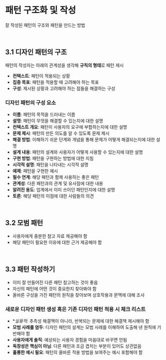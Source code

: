 # 패턴 구조화 및 작성
잘 작성된 패턴의 구조와 패턴을 만드는 방법

<br />

## 3.1 디자인 패턴의 구조
패턴의 작성자는 아래의 관계성을 생각해 **규칙의 형태**로 패턴 제시
- **컨텍스트**: 패턴이 적용되는 상황
- **집중 목표**: 패턴을 적용할 때 고려해야 하는 목표
- **구성**: 제시된 상황과 고려해야 하는 점들을 해결하는 구성

### 디자인 패턴의 구성 요소
- **이름**: 패턴의 목적을 드러내는 이름
- **설명**: 패턴이 무엇을 해결할 수 있는지에 대한 설명
- **컨텍스트 개요**: 패턴이 사용자의 요구에 부합하는지에 대한 설명
- **문제 제시**: 패턴의 만든 의도를 알 수 있도록 문제 제시
- **해결 방법**: 이해하기 쉬운 단계와 개념을 통해 문제가 어떻게 해결되는지에 대한 설명
- **설계 내용**: 패턴의 설계와 사용자가 어떻게 사용할 수 있는지에 대한 설명
- **구현 방법**: 패턴을 구현하는 방법에 대한 지침
- **시각적 설명**: 패턴을 나타내는 시각적 설명
- **예제**: 패턴을 구현한 예시
- **필수 연계**: 해당 패턴과 함께 사용하는 좋은 패턴
- **관계성**: 다른 패턴과의 관계 및 유사점에 대한 내용
- **알려진 용도**: 업계에서 이미 쓰이던 패턴인지에 대한 설명
- **토론**: 해당 패턴의 이점에 대한 사람들의 의견

<br />

## 3.2 모범 패턴
- 사용자에게 충분한 참고 자료 제공해야 함
- 해당 패턴이 필요한 이유에 대한 근거 제공해야 함

<br />

## 3.3 패턴 작성하기
- 이미 잘 만들어진 다른 패턴 참고하는 것이 좋음
- 자신의 패턴에 어떤 것이 중요한지 찾아봐야 함
- 올바른 구성을 가진 패턴의 원칙을 찾아보며 상호작용과 문맥에 대해 조사

### 새로운 디자인 패턴 생성 혹은 기존 디자인 패턴 적용 시 체크 리스트
- **실용적*: 추측성 해결책이 아니라, 반복되는 문제에 대한 해결책 제시해야 함
- **모범 사례를 염두**: 디자인 패턴의 설계는 모범 사례를 이해하여 도출해 낸 원칙에 기반해야 함
- **사용자에게 솔직**: 예상되는 사용자 경험을 마음대로 바꾸면 안됨
- **독창성은 핵심이 아님**: 다른 패턴과 조금 겹치는 부분이 있어도 상관없음
- **훌륭한 예시 필요**: 패턴의 올바른 적용 방법을 보여주는 예시 포함해야 함